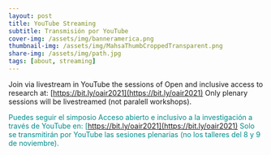 ```yaml
---
layout: post
title: YouTube Streaming
subtitle: Transmisión por YouTube
cover-img: /assets/img/banneramerica.png
thumbnail-img: /assets/img/MahsaThumbCroppedTransparent.png
share-img: /assets/img/path.jpg
tags: [about, streaming]
---
```


Join via livestream in YouTube the sessions of Open and inclusive access to research at: [https://bit.ly/oair2021](https://bit.ly/oair2021)
Only plenary sessions will be livestreamed (not paralell workshops).

<span style="color: DarkCyan;">Puedes seguir el simposio Acceso abierto e inclusivo a la investigación a través de YouTube en: [https://bit.ly/oair2021](https://bit.ly/oair2021)</span>
<span style="color: DarkCyan;">Solo se transmitirán por YouTube las sesiones plenarias (no los talleres del 8 y 9 de noviembre).
